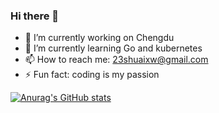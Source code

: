 ### Hi there 👋

- 🔭 I’m currently working on Chengdu
- 🌱 I’m currently learning Go and kubernetes
- 📫 How to reach me: 23shuaixw@gmail.com
- ⚡ Fun fact: coding is my passion

[![Anurag's GitHub stats](https://github-readme-stats.vercel.app/api?username=Isites)](https://github.com/anuraghazra/github-readme-stats)
